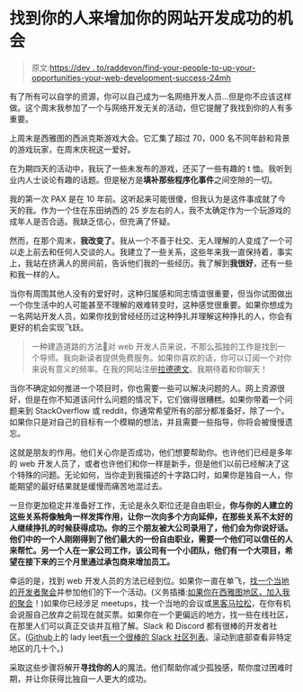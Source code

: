 # 找到你的人来增加你的网站开发成功的机会

> 原文:[https://dev . to/raddevon/find-your-people-to-up-your-opportunities-your-web-development-success-24mh](https://dev.to/raddevon/find-your-people-to-up-your-chances-for-web-development-success-24mh)

有了所有可以自学的资源，你可以自己成为一名网络开发人员…但是你不应该这样做。这个周末我参加了一个与网络开发无关的活动，但它提醒了我找到你的人有多重要。

上周末是西雅图的西派克斯游戏大会。它汇集了超过 70，000 名不同年龄和背景的游戏玩家，在周末庆祝这一爱好。

在为期四天的活动中，我玩了一些未发布的游戏，还买了一些有趣的 t 恤。我听到业内人士谈论有趣的话题。但是秘方是**填补那些程序化事件**之间空隙的一切。

我的第一次 PAX 是在 10 年前。这听起来可能很傻，但我认为是这件事成就了今天的我。作为一个住在东田纳西的 25 岁左右的人，我不太确定作为一个玩游戏的成年人是否合适。我缺乏信心，但充满了怀疑。

然而，在那个周末，**我改变了**。我从一个不善于社交、无人理解的人变成了一个可以走上前去和任何人交谈的人。我建立了一些关系，这些年来我一直保持着，事实上，我站在挤满人的房间前，告诉他们我的一些经历。我了解到**我很好**，还有一些和我一样的人。

当你有周围其他人没有的爱好时，这种归属感和同志情谊很重要，但当你试图做出一个你生活中的人可能甚至不理解的艰难转变时，这种感觉很重要。如果你想成为一名网站开发人员，如果你找到曾经经历过这种挣扎并理解这种挣扎的人，你会有更好的机会实现飞跃。

> 一种建造道路的方法💩对 web 开发人员来说，不那么孤独的工作是找到一个导师。我向新读者提供免费服务。如果你喜欢的话，你可以订阅一个对你来说有意义的频率。在我的网站注册[拉德德文](https://raddevon.com/)。我期待着和你聊天！

当你不确定如何推进一个项目时，你也需要一些可以解决问题的人。网上资源很好，但是在你不知道该问什么问题的情况下，它们做得很糟糕。如果你带着一个问题来到 StackOverflow 或 reddit，你通常希望所有的部分都准备好，除了一个。如果你只是对自己的目标有一个模糊的想法，并且需要一些指导，你将会被慢慢遗忘。

这就是朋友的作用。他们关心你是否成功，他们想要帮助你。也许他们已经是多年的 web 开发人员了，或者也许他们和你一样是新手，但是他们以前已经解决了这个特殊的问题。无论如何，当你走到我描述的十字路口时，如果你是独自一人，你能期望的最好结果就是缓慢而痛苦地混过去。

一旦你更加稳定并准备好工作，无论是永久职位还是自由职业，**你与你的人建立的这些关系将像触角一样发挥作用，让你一次向多个方向延伸，在那些关系不太好的人继续挣扎的时候获得成功。你的三个朋友被大公司录用了，他们会为你说好话。他们中的一个人刚刚得到了他们最大的一份自由职业，需要一个他们可以信任的人来帮忙。另一个人在一家公司工作，该公司有一个小团队，他们有一个大项目，希望在接下来的三个月里通过承包商来增加员工。**

幸运的是，找到 web 开发人员的方法已经到位。如果你一直在单飞，[找一个当地的开发者聚会](https://raddevon.com/articles/which-meetups-should-i-attend-as-a-web-developer-1n6k)并参加他们的下一个活动。(义务插播:[如果你在西雅图地区，加入我的聚会](https://www.meetup.com/free-code-camp-sea/)！)如果你已经涉足 meetups，找一个当地的会议或[黑客马拉松](https://raddevon.com/articles/how-to-find-beginner-friendly-hackathons/)，在你有机会说服自己放弃之前现在就买票。如果你在一个更偏远的地方，找一些在线社区，在那里人们可以真正交谈并互相了解。Slack 和 Discord 都有很棒的开发者社区。([Github](https://github.com/ladyleet/)上的 lady leet[有一个很棒的 Slack 社区列表](https://github.com/ladyleet/tech-community-slacks)。滚动到底部查看非特定地区的几十个。)

采取这些步骤将解开**寻找你的人**的魔法。他们帮助你减少孤独感，帮你度过困难时期，并让你获得比独自一人更大的成功。
